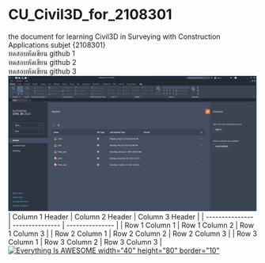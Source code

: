# CU_Civil3D_for_2108301
the document for learning Civil3D in Surveying with Construction Applications subjet {2108301} <br/>
ทดสอบหัดเขียน github 1 <br/>
ทดสอบหัดเขียน github 2 <br/>
ทดสอบหัดเขียน github 3 <br/>
![alt text](https://github.com/gasidit2015/CU_Civil3D_for_2108301/blob/main/1.png?raw=true) <br/>
| Column 1 Header | Column 2 Header | Column 3 Header |
| --------------- | --------------- | --------------- |
| Row 1 Column 1 | Row 1 Column 2 | Row 1 Column 3 |
| Row 2 Column 1 | Row 2 Column 2 | Row 2 Column 3 |
| Row 3 Column 1 | Row 3 Column 2 | Row 3 Column 3 |
[![Everything Is AWESOME width="40" height="80" border="10"](https://img.youtube.com/vi/StTqXEQ2l-Y/0.jpg)](https://www.youtube.com/watch?v=StTqXEQ2l-Y "Everything Is AWESOME")
